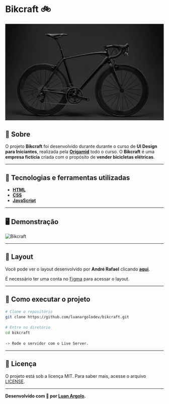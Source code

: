 <h1>Bikcraft 🚲</h1>
<p align="center">
	<img src="https://raw.githubusercontent.com/luanargolodev/bikcraft/main/img/bicicletas/nimbus.jpg" alt="Bikcraft" title="Bikcraft">
</p>

## 📖 Sobre

<p>
O projeto <b>Bikcraft</b> foi desenvolvido durante durante o curso de <b>UI Design para Iniciantes</b>, realizada pela <b><a href="https://origamid.com">Origamid</a></b> todo o curso. O <b>Bikcraft</b> é uma <b>empresa fictícia</b> criada com o propósito de <b>vender bicicletas elétricas</b>.
</p>

---

## 🚀 Tecnologias e ferramentas utilizadas

- **[HTML](https://developer.mozilla.org/pt-BR/docs/Web/HTML)**
- **[CSS](https://developer.mozilla.org/pt-BR/docs/Web/CSS)**
- **[JavaScript](https://www.javascript.com/)**

---

## 🖥️ Demonstração

![Bikcraft](https://image.prntscr.com/image/eYCHn6xUSdKfl-FSaE_77Q.png)

---

## 🔖 Layout

Você pode ver o layout desenvolvido por **André Rafael** clicando **[aqui](https://www.figma.com/file/36bbIBtZmj6glG2F5c9NvW/bikcraft)**.

É necessário ter uma conta no [Figma](http://figma.com/) para acessar o layout.

---

## 🔧 Como executar o projeto

```bash
# Clone o repositório
git clone https://github.com/luanargolodev/bikcraft.git

# Entre no diretório
cd bikcraft

-> Rode o servidor com o Live Server.
```

---

## 📝 Licença

O projeto está sob a licença MIT. Para saber mais, acesse o arquivo [LICENSE](https://github.com/devMagno/move.it/blob/main/LICENSE).

---

**Desenvolvido com 💙 por [Luan Argolo](https://github.com/luanargolodev/).**
